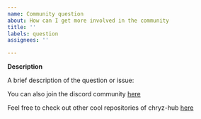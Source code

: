 ```yaml
---
name: Community question
about: How can I get more involved in the community
title: ''
labels: question
assignees: ''

---
```


**Description**

A brief description of the question or issue:

You can also join the discord community [here](https://discord.gg/c6RhGwcP5b)

Feel free to check out other cool repositories of chryz-hub [here](https://github.com/chryz-hub)

